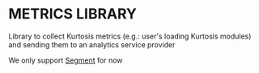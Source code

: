 METRICS LIBRARY
===============
Library to collect Kurtosis metrics (e.g.: user's loading Kurtosis modules) and sending them to an analytics service provider

We only support [Segment](https://www.segment.com) for now
